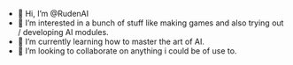 - 👋 Hi, I’m @RudenAI
- 👀 I’m interested in a bunch of stuff like making games and also trying out / developing AI modules.
- 🌱 I’m currently learning how to master the art of AI.
- 💞️ I’m looking to collaborate on anything i could be of use to.
